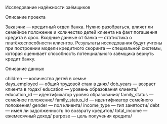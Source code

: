Исследование надёжности заёмщиков

Описание проекта

Заказчик — кредитный отдел банка. Нужно разобраться, влияет ли семейное положение и количество детей клиента на факт погашения кредита в срок. Входные данные от банка — статистика о платёжеспособности клиентов.
Результаты исследования будут учтены при построении модели кредитного скоринга — специальной системы, которая оценивает способность потенциального заёмщика вернуть кредит банку.

Описание данных

children — количество детей в семье\
days_employed — общий трудовой стаж в днях/
dob_years — возраст клиента в годах/
education — уровень образования клиента/
education_id — идентификатор уровня образования/
family_status — семейное положение/
family_status_id — идентификатор семейного положения/
gender — пол клиента/
income_type — тип занятости/
debt — имел ли задолженность по возврату кредитов/
total_income — ежемесячный доход/
purpose — цель получения кредита/
